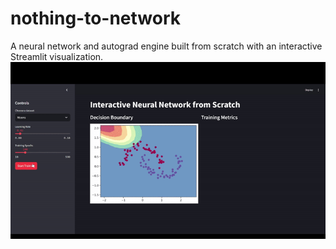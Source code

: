 # nothing-to-network
A neural network and autograd engine built from scratch with an interactive Streamlit visualization.
![Interactive Neural Network Demo](./Untitledvideo-MadewithClipchamp10-ezgif.com-video-to-gif-converter.gif)
